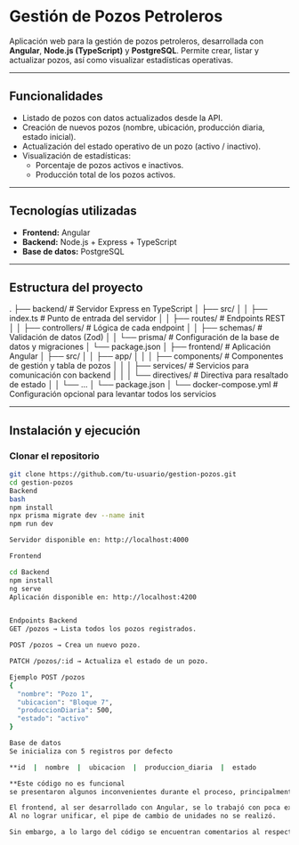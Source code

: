 # Gestión de Pozos Petroleros

Aplicación web para la gestión de pozos petroleros, desarrollada con **Angular**, **Node.js (TypeScript)** y **PostgreSQL**. Permite crear, listar y actualizar pozos, así como visualizar estadísticas operativas.

---

## Funcionalidades

- Listado de pozos con datos actualizados desde la API.
- Creación de nuevos pozos (nombre, ubicación, producción diaria, estado inicial).
- Actualización del estado operativo de un pozo (activo / inactivo).
- Visualización de estadísticas:
  - Porcentaje de pozos activos e inactivos.
  - Producción total de los pozos activos.

---

## Tecnologías utilizadas

- **Frontend:** Angular  
- **Backend:** Node.js + Express + TypeScript  
- **Base de datos:** PostgreSQL    

---

## Estructura del proyecto

.
├── backend/ # Servidor Express en TypeScript
│ ├── src/
│ │ ├── index.ts # Punto de entrada del servidor
│ │ ├── routes/ # Endpoints REST
│ │ ├── controllers/ # Lógica de cada endpoint
│ │ ├── schemas/ # Validación de datos (Zod)
│ │ └── prisma/ # Configuración de la base de datos y migraciones
│ └── package.json
│
├── frontend/ # Aplicación Angular
│ ├── src/
│ │ ├── app/
│ │ │ ├── components/ # Componentes de gestión y tabla de pozos
│ │ │ ├── services/ # Servicios para comunicación con backend
│ │ │ └── directives/ # Directiva para resaltado de estado
│ │ └── ...
│ └── package.json
│
└── docker-compose.yml # Configuración opcional para levantar todos los servicios


---

## Instalación y ejecución

### Clonar el repositorio
```bash
git clone https://github.com/tu-usuario/gestion-pozos.git
cd gestion-pozos
Backend
bash
npm install
npx prisma migrate dev --name init
npm run dev

Servidor disponible en: http://localhost:4000

Frontend

cd Backend
npm install
ng serve
Aplicación disponible en: http://localhost:4200


Endpoints Backend
GET /pozos → Lista todos los pozos registrados.

POST /pozos → Crea un nuevo pozo.

PATCH /pozos/:id → Actualiza el estado de un pozo.

Ejemplo POST /pozos
{
  "nombre": "Pozo 1",
  "ubicacion": "Bloque 7",
  "produccionDiaria": 500,
  "estado": "activo"
}

Base de datos
Se inicializa con 5 registros por defecto

**id  |  nombre  |  ubicacion  |  produccion_diaria  |  estado

**Este código no es funcional
se presentaron algunos inconvenientes durante el proceso, principalmente:

El frontend, al ser desarrollado con Angular, se lo trabajó con poca experiencia y unicamente accediendo a documentación. No fue posible unificar con el backend
Al no lograr unificar, el pipe de cambio de unidades no se realizó.

Sin embargo, a lo largo del código se encuentran comentarios al respecto.


